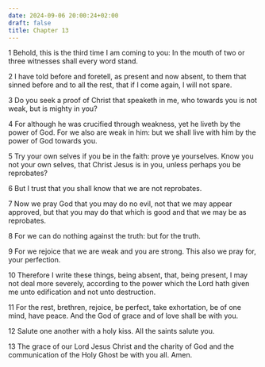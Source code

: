 ```yaml
---
date: 2024-09-06 20:00:24+02:00
draft: false
title: Chapter 13
---
```




1 Behold, this is the third time I am coming to you: In the mouth of two or three witnesses shall every word stand.

2 I have told before and foretell, as present and now absent, to them that sinned before and to all the rest, that if I come again, I will not spare.

3 Do you seek a proof of Christ that speaketh in me, who towards you is not weak, but is mighty in you?

4 For although he was crucified through weakness, yet he liveth by the power of God. For we also are weak in him: but we shall live with him by the power of God towards you.

5 Try your own selves if you be in the faith: prove ye yourselves. Know you not your own selves, that Christ Jesus is in you, unless perhaps you be reprobates?

6 But I trust that you shall know that we are not reprobates.

7 Now we pray God that you may do no evil, not that we may appear approved, but that you may do that which is good and that we may be as reprobates.

8 For we can do nothing against the truth: but for the truth.

9 For we rejoice that we are weak and you are strong. This also we pray for, your perfection.

10 Therefore I write these things, being absent, that, being present, I may not deal more severely, according to the power which the Lord hath given me unto edification and not unto destruction.

11 For the rest, brethren, rejoice, be perfect, take exhortation, be of one mind, have peace. And the God of grace and of love shall be with you.

12 Salute one another with a holy kiss. All the saints salute you.

13 The grace of our Lord Jesus Christ and the charity of God and the communication of the Holy Ghost be with you all. Amen.

